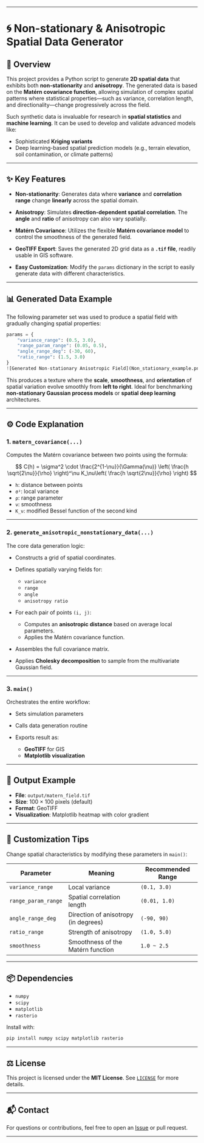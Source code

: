 
---

# 🌀 Non-stationary & Anisotropic Spatial Data Generator

## 📝 Overview

This project provides a Python script to generate **2D spatial data** that exhibits both **non-stationarity** and **anisotropy**. The generated data is based on the **Matérn covariance function**, allowing simulation of complex spatial patterns where statistical properties—such as variance, correlation length, and directionality—change progressively across the field.

Such synthetic data is invaluable for research in **spatial statistics** and **machine learning**. It can be used to develop and validate advanced models like:

* Sophisticated **Kriging variants**
* Deep learning-based spatial prediction models
  (e.g., terrain elevation, soil contamination, or climate patterns)

---

## ✨ Key Features

* **Non-stationarity**:
  Generates data where **variance** and **correlation range** change **linearly** across the spatial domain.

* **Anisotropy**:
  Simulates **direction-dependent spatial correlation**. The **angle** and **ratio** of anisotropy can also vary spatially.

* **Matérn Covariance**:
  Utilizes the flexible **Matérn covariance model** to control the smoothness of the generated field.

* **GeoTIFF Export**:
  Saves the generated 2D grid data as a **`.tif` file**, readily usable in GIS software.

* **Easy Customization**:
  Modify the `params` dictionary in the script to easily generate data with different characteristics.

---

## 📊 Generated Data Example

The following parameter set was used to produce a spatial field with gradually changing spatial properties:

```python
params = {
    "variance_range": (0.5, 3.0),
    "range_param_range": (0.05, 0.5),
    "angle_range_deg": (-30, 60),
    "ratio_range": (1.5, 3.0)
}
![Generated Non-stationary Anisotropic Field](Non_stationary_example.png)
```

This produces a texture where the **scale**, **smoothness**, and **orientation** of spatial variation evolve smoothly from **left to right**.
Ideal for benchmarking **non-stationary Gaussian process models** or **spatial deep learning** architectures.

---

## ⚙️ Code Explanation

### 1. `matern_covariance(...)`

Computes the Matérn covariance between two points using the formula:

$$
C(h) = \sigma^2 \cdot \frac{2^{1-\nu}}{\Gamma(\nu)} \left( \frac{h \sqrt{2\nu}}{\rho} \right)^\nu K_\nu\left( \frac{h \sqrt{2\nu}}{\rho} \right)
$$

* `h`: distance between points
* `σ²`: local variance
* `ρ`: range parameter
* `ν`: smoothness
* `K_ν`: modified Bessel function of the second kind

---

### 2. `generate_anisotropic_nonstationary_data(...)`

The core data generation logic:

* Constructs a grid of spatial coordinates.
* Defines spatially varying fields for:

  * `variance`
  * `range`
  * `angle`
  * `anisotropy ratio`
* For each pair of points `(i, j)`:

  * Computes an **anisotropic distance** based on average local parameters.
  * Applies the Matérn covariance function.
* Assembles the full covariance matrix.
* Applies **Cholesky decomposition** to sample from the multivariate Gaussian field.

---

### 3. `main()`

Orchestrates the entire workflow:

* Sets simulation parameters
* Calls data generation routine
* Exports result as:

  * **GeoTIFF** for GIS
  * **Matplotlib visualization**

---

## 📂 Output Example

* **File**: `output/matern_field.tif`
* **Size**: 100 × 100 pixels (default)
* **Format**: GeoTIFF
* **Visualization**: Matplotlib heatmap with color gradient

---

## 🔧 Customization Tips

Change spatial characteristics by modifying these parameters in `main()`:

| Parameter           | Meaning                              | Recommended Range |
| ------------------- | ------------------------------------ | ----------------- |
| `variance_range`    | Local variance                       | `(0.1, 3.0)`      |
| `range_param_range` | Spatial correlation length           | `(0.01, 1.0)`     |
| `angle_range_deg`   | Direction of anisotropy (in degrees) | `(-90, 90)`       |
| `ratio_range`       | Strength of anisotropy               | `(1.0, 5.0)`      |
| `smoothness`        | Smoothness of the Matérn function    | `1.0 ~ 2.5`       |

---

## 📦 Dependencies

* `numpy`
* `scipy`
* `matplotlib`
* `rasterio`

Install with:

```bash
pip install numpy scipy matplotlib rasterio
```

---

## ⚖️ License

This project is licensed under the **MIT License**.
See [`LICENSE`](LICENSE) for more details.

---

## 📬 Contact

For questions or contributions, feel free to open an [Issue](https://github.com/your-repo/issues) or pull request.

---




